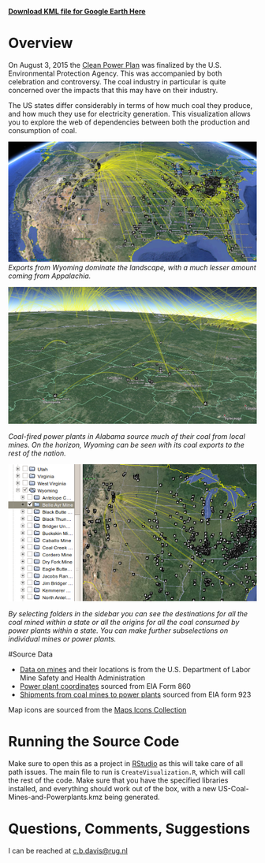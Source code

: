 **[Download KML file for Google Earth Here](https://github.com/cbdavis/Visualizing-Shipments-from-Coal-Mines-to-US-Power-Plants/raw/master/US-Coal-Mines-and-Powerplants.kmz)**

# Overview
On August 3, 2015 the [Clean Power Plan](http://www2.epa.gov/cleanpowerplan/clean-power-plan-existing-power-plants) was finalized by the U.S. Environmental Protection Agency.  This was accompanied by both celebration and controversy.  The coal industry in particular is quite concerned over the impacts that this may have on their industry.  

The US states differ considerably in terms of how much coal they produce, and how much they use for electricity generation.  This visualization allows you to explore the web of dependencies between both the production and consumption of coal.

![Visualization of all US Data](https://raw.githubusercontent.com/cbdavis/Visualizing-Shipments-from-Coal-Mines-to-US-Power-Plants/master/images/ScreenshotWholeUS.png)
*Exports from Wyoming dominate the landscape, with a much lesser amount coming from Appalachia.*

![](https://raw.githubusercontent.com/cbdavis/Visualizing-Shipments-from-Coal-Mines-to-US-Power-Plants/master/images/ScreenshotZoomedIn.png)

*Coal-fired power plants in Alabama source much of their coal from local mines.  On the horizon, Wyoming can be seen with its coal exports to the rest of the nation.*

![](https://raw.githubusercontent.com/cbdavis/Visualizing-Shipments-from-Coal-Mines-to-US-Power-Plants/master/images/FilterByFolderOrPlacemark.png)  


  
*By selecting folders in the sidebar you can see the destinations for all the coal mined within a state or all the origins for all the coal consumed by power plants within a state.  You can make further subselections on individual mines or power plants.*

#Source Data
* [Data on mines](http://catalog.data.gov/dataset/mines-ae135) and their locations is from the U.S. Department of Labor Mine Safety and Health Administration
* [Power plant coordinates](http://www.eia.gov/electricity/data/eia860/) sourced from EIA Form 860
* [Shipments from coal mines to power plants](http://www.eia.gov/electricity/data/eia923/) sourced from EIA form 923

Map icons are sourced from the [Maps Icons Collection](https://mapicons.mapsmarker.com)

# Running the Source Code
Make sure to open this as a project in [RStudio](https://www.rstudio.com/) as this will take care of all path issues.  The main file to run is `CreateVisualization.R`, which will call the rest of the code.  Make sure that you have the specified libraries installed, and everything should work out of the box, with a new US-Coal-Mines-and-Powerplants.kmz being generated.

# Questions, Comments, Suggestions
I can be reached at c.b.davis@rug.nl




